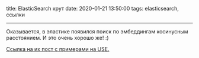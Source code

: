 title: ElasticSearch крут
date: 2020-01-21 13:50:00
tags: elasticsearch, ссылки

---

Оказывается, в эластике появился поиск по эмбеддингам косинусным расстоянием. И это очень хорошо же! :) 

[Ссылка на их пост с примерами на USE.](https://www.elastic.co/blog/text-similarity-search-with-vectors-in-elasticsearch)
